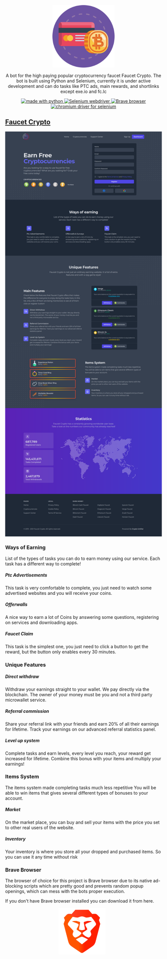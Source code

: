 <!-- Logo and description part -->
<div align="center">
<img src="media/fc-bot-logo.png" alt="Faucet Crypto Bot logo" width="200"/>
<br>
<p> A bot for the high paying popular cryptocurrency faucet Faucet Crypto. The bot is built using Python and Selenium, currently it is under active development and can do tasks like PTC ads, main rewards, and shortlinks except exe.io and fc.lc
</p>
</div>

<!-- Requirement Badges -->
<!-- Python badge -->
<p align="center">
<a href="https://www.python.org/">
<img src="https://img.shields.io/badge/PYTHON-3.8-3B82F6.svg?style=for-the-badge" alt="made with python"/>
</a>
<!-- Selenium badge -->
<a href="https://www.selenium.dev/">
<img src="https://img.shields.io/badge/SELENIUM-3.141.0-3B82F6.svg?style=for-the-badge" alt="Selenium webdriver"/>
</a>
<!-- Brave badge -->
<a href="https://brave.com/">
<img src="https://img.shields.io/badge/BRAVE-88.0-3B82F6.svg?style=for-the-badge" alt="Brave browser"/>
</a>
<!-- Chrome driver badge -->
<a href="https://chromedriver.chromium.org/downloads">
<img src="https://img.shields.io/badge/CHROME DRIVER-88.0-3B82F6.svg?style=for-the-badge" alt="chromium driver for selenium"/>
</a>
</p>

<!-- Description -->
## [Faucet Crypto]('https://faucetcrypto.com/')
<img src="media/fc-home-sc.png" alt="Faucet Crypto landing page" style="float: center; margin-right: 10px;" width="1000"/>

### Ways of Earning

List of the types of tasks you can do to earn money using our service. Each task has a different way to complete!

##### Ptc Advertisements

This task is very comfortable to complete, you just need to watch some advertised websites and you will receive your coins.

##### Offerwalls

A nice way to earn a lot of Coins by answering some questions, registering on services and downloading apps.

##### Faucet Claim

This task is the simplest one, you just need to click a button to get the reward, but the button only enables every 30 minutes.

### Unique Features

##### Direct withdraw

 Withdraw your earnings straight to your wallet. We pay directly via the blockchain. The owner of your money must be you and not a third party microwallet service.

##### Referral commission

Share your referral link with your friends and earn 20% of all their earnings for lifetime. Track your earnings on our advanced referral statistics panel.

##### Level up system

Complete tasks and earn levels, every level you reach, your reward get increased for lifetime. Combine this bonus with your items and multiply your earnings! 

### Items System

The items system made completing tasks much less repetitive You will be able to win items that gives several different types of bonuses to your account.

##### Market

On the market place, you can buy and sell your items with the price you set to other real users of the website.

##### Inventory

Your inventory is where you store all your dropped and purchased items. So you can use it any time without risk

<!-- Browser preference -->
### Brave Browser

The browser of choice for this project is Brave browser due to its native ad-blocking scripts which are pretty good and prevents random popup openings, which can mess with the bots proper execution.

If you don't have Brave browser installed you can download it from here.

<p align="center">
<a href="https://brave.com/">
<img src="media/brave-logo.png" style="float: center; margin-right: 10px;" width="150"/>
</a>
</p>
